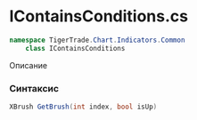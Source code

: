 
# IContainsConditions.cs
```csharp
namespace TigerTrade.Chart.Indicators.Common  
    class IContainsConditions
```

Описание

### Синтаксис
```csharp
XBrush GetBrush(int index, bool isUp)
```
